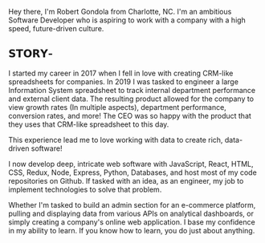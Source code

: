 Hey there, I'm Robert Gondola from Charlotte, NC. I'm an ambitious Software Developer who is aspiring to work with a company with a high speed, future-driven culture.

## 𝗦𝗧𝗢𝗥𝗬-

I started my career in 2017 when I fell in love with creating CRM-like spreadsheets for companies. In 2019 I was tasked to engineer a large Information System spreadsheet to track internal department performance and external client data. The resulting product allowed for the company to view growth rates (In multiple aspects), department performance, conversion rates, and more! The CEO was so happy with the product that they uses that CRM-like spreadsheet to this day.

This experience lead me to love working with data to create rich, data-driven software!

I now develop deep, intricate web software with JavaScript, React, HTML, CSS, Redux, Node, Express, Python, Databases, and host most of my code repositories on Github. If tasked with an idea, as an engineer, my job to implement technologies to solve that problem.

Whether I'm tasked to build an admin section for an e-commerce platform, pulling and displaying data from various APIs on analytical dashboards, or simply creating a company's online web application. I base my confidence in my ability to learn. If you know how to learn, you do just about anything.
